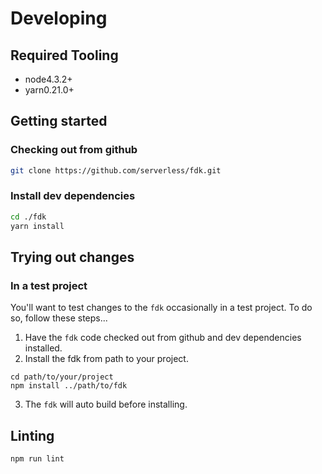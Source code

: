 # Developing

## Required Tooling
- node4.3.2+
- yarn0.21.0+

## Getting started

### Checking out from github
```bash
git clone https://github.com/serverless/fdk.git
```

### Install dev dependencies
``` bash
cd ./fdk
yarn install
```


## Trying out changes

### In a test project
You'll want to test changes to the `fdk` occasionally in a test project. To do so, follow these steps...

1) Have the `fdk` code checked out from github and dev dependencies installed.
2) Install the fdk from path to your project.
```
cd path/to/your/project
npm install ../path/to/fdk
```
3) The `fdk` will auto build before installing.


## Linting
```bash
npm run lint
```
